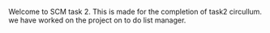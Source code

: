 Welcome to SCM task 2.
This is made for the completion of task2 circullum.
we have worked on the project on to do list manager.
